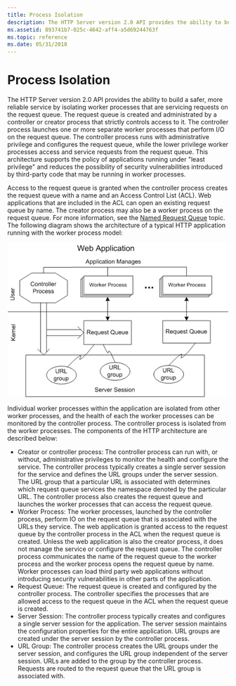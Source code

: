 ```yaml
---
title: Process Isolation
description: The HTTP Server version 2.0 API provides the ability to build a safer, more reliable service by isolating worker processes that are servicing requests on the request queue.
ms.assetid: 893741b7-025c-4642-aff4-a5d69244763f
ms.topic: reference
ms.date: 05/31/2018
---
```


# Process Isolation

The HTTP Server version 2.0 API provides the ability to build a safer, more reliable service by isolating worker processes that are servicing requests on the request queue. The request queue is created and administrated by a controller or creator process that strictly controls access to it. The controller process launches one or more separate worker processes that perform I/O on the request queue. The controller process runs with administrative privilege and configures the request queue, while the lower privilege worker processes access and service requests from the request queue. This architecture supports the policy of applications running under "least privilege" and reduces the possibility of security vulnerabilities introduced by third-party code that may be running in worker processes.

Access to the request queue is granted when the controller process creates the request queue with a name and an Access Control List (ACL). Web applications that are included in the ACL can open an existing request queue by name. The creator process may also be a worker process on the request queue. For more information, see the [Named Request Queue](named-request-queue.md) topic. The following diagram shows the architecture of a typical HTTP application running with the worker process model:

![Diagram that shows the architecture of an H T T P application using the worker process model.](images/processisolation.png)

Individual worker processes within the application are isolated from other worker processes, and the health of each the worker processes can be monitored by the controller process. The controller process is isolated from the worker processes. The components of the HTTP architecture are described below:

-   Creator or controller process: The controller process can run with, or without, administrative privileges to monitor the health and configure the service. The controller process typically creates a single server session for the service and defines the URL groups under the server session. The URL group that a particular URL is associated with determines which request queue services the namespace denoted by the particular URL. The controller process also creates the request queue and launches the worker processes that can access the request queue.
-   Worker Process: The worker processes, launched by the controller process, perform IO on the request queue that is associated with the URLs they service. The web application is granted access to the request queue by the controller process in the ACL when the request queue is created. Unless the web application is also the creator process, it does not manage the service or configure the request queue. The controller process communicates the name of the request queue to the worker process and the worker process opens the request queue by name. Worker processes can load third party web applications without introducing security vulnerabilities in other parts of the application.
-   Request Queue: The request queue is created and configured by the controller process. The controller specifies the processes that are allowed access to the request queue in the ACL when the request queue is created.
-   Server Session: The controller process typically creates and configures a single server session for the application. The server session maintains the configuration properties for the entire application. URL groups are created under the server session by the controller process.
-   URL Group: The controller process creates the URL groups under the server session, and configures the URL group independent of the server session. URLs are added to the group by the controller process. Requests are routed to the request queue that the URL group is associated with.

 

 




